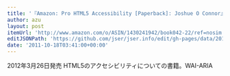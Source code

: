 ```yaml
---
title: '『Amazon: Pro HTML5 Accessibility [Paperback]: Joshue O Connor』'
author: azu
layout: post
itemUrl: 'http://www.amazon.com/o/ASIN/1430241942/book042-22/ref=nosim'
editJSONPath: 'https://github.com/jser/jser.info/edit/gh-pages/data/2011/10/index.json'
date: '2011-10-18T03:41:00+00:00'
---
```

2012年3月26日発売
HTML5のアクセシビリティについての書籍。WAI-ARIA
